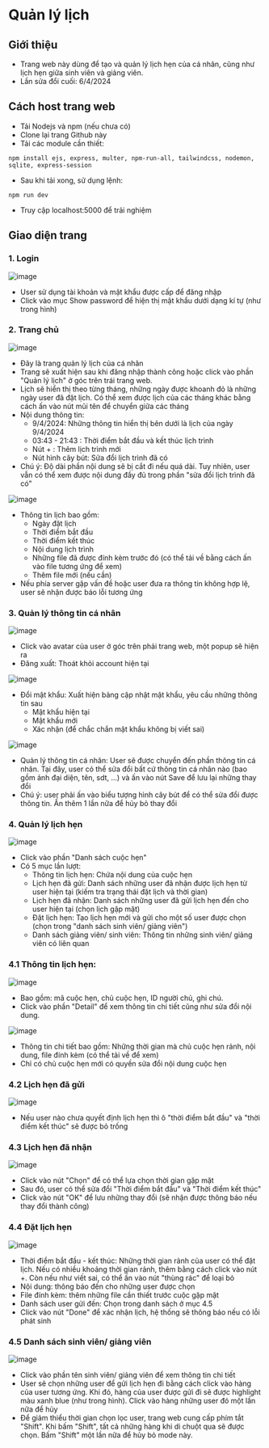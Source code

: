 # Quản lý lịch

## Giới thiệu
- Trang web này dùng để tạo và quản lý lịch hẹn của cá nhân, cũng như lịch hẹn giữa sinh viên và giảng viên.
- Lần sửa đổi cuối: 6/4/2024

## Cách host trang web
- Tải Nodejs và npm (nếu chưa có)
- Clone lại trang Github này
- Tải các module cần thiết:
```
npm install ejs, express, multer, npm-run-all, tailwindcss, nodemon, sqlite, express-session
```
- Sau khi tải xong, sử dụng lệnh:
```
npm run dev
```
- Truy cập localhost:5000 để trải nghiệm

## Giao diện trang
### 1. Login
![image](https://github.com/gitgud8055/QLL-pj2/assets/151536929/91c38a66-10fd-4837-9d0f-34e296bdf2f6)
- User sử dụng tài khoản và mật khẩu được cấp để đăng nhập
- Click vào mục Show password để hiện thị mật khẩu dưới dạng kí tự (như trong hình)

### 2. Trang chủ
![image](https://github.com/gitgud8055/QLL-pj2/assets/151536929/b50c89fb-27d5-46c6-9e6a-3d6cc328a095)
- Đây là trang quản lý lịch của cá nhân
- Trang sẽ xuất hiện sau khi đăng nhập thành công hoặc click vào phần "Quản lý lịch" ở góc trên trái trang web.
- Lịch sẽ hiển thị theo từng tháng, những ngày được khoanh đỏ là những ngày user đã đặt lịch. Có thể xem được lịch của các tháng khác bằng cách ấn vào nút mũi tên để chuyển giữa các tháng
- Nội dung thông tin:
  - 9/4/2024: Những thông tin hiển thị bên dưới là lịch của ngày 9/4/2024
  - 03:43 - 21:43 : Thời điểm bắt đầu và kết thúc lịch trình
  - Nút + : Thêm lịch trình mới
  - Nút hình cây bút: Sửa đổi lịch trình đã có
- Chú ý: Độ dài phần nội dung sẽ bị cắt đi nếu quá dài. Tuy nhiên, user vẫn có thể xem được nội dung đầy đủ trong phần "sửa đổi lịch trình đã có"
  
![image](https://github.com/gitgud8055/QLL-pj2/assets/151536929/4f058742-d9c8-44c1-a063-53f49d5905fe)
- Thông tin lịch bao gồm:
  - Ngày đặt lịch
  - Thời điểm bắt đầu
  - Thời điểm kết thúc
  - Nội dung lịch trình
  - Những file đã được đính kèm trước đó (có thể tải về bằng cách ấn vào file tương ứng để xem)
  - Thêm file mới (nếu cần)
- Nếu phía server gặp vấn đề hoặc user đưa ra thông tin không hợp lệ, user sẽ nhận được báo lỗi tương ứng

### 3. Quản lý thông tin cá nhân
![image](https://github.com/gitgud8055/QLL-pj2/assets/151536929/1acd4170-f4fd-4460-8266-dd6618828644)
- Click vào avatar của user ở góc trên phải trang web, một popup sẽ hiện ra
- Đăng xuất: Thoát khỏi account hiện tại

![image](https://github.com/gitgud8055/QLL-pj2/assets/151536929/459ad274-8146-4f14-9aac-e8585b49666b)
- Đổi mật khẩu: Xuất hiện bảng cập nhật mật khẩu, yêu cầu những thông tin sau
  - Mật khẩu hiện tại 
  - Mật khẩu mới
  - Xác nhận (để chắc chắn mật khẩu không bị viết sai)
  
![image](https://github.com/gitgud8055/QLL-pj2/assets/151536929/11c41785-9cbf-456c-be35-6e7411257f1b)
- Quản lý thông tin cá nhân: User sẽ được chuyển đến phần thông tin cá nhân. Tại đây, user có thể sửa đổi bất cứ thông tin cá nhân nào (bao gồm ảnh đại diện, tên, sdt, ...) và ấn vào nút Save để lưu lại những thay đổi
- Chú ý: user phải ấn vào biểu tượng hình cây bút để có thể sửa đổi được thông tin. Ấn thêm 1 lần nữa để hủy bỏ thay đổi

### 4. Quản lý lịch hẹn
![image](https://github.com/gitgud8055/QLL-pj2/assets/151536929/333ff4ed-d6c2-450b-9b11-2519474bc209)
- Click vào phần "Danh sách cuộc hẹn"
- Có 5 mục lần lượt:
  - Thông tin lịch hẹn: Chứa nội dung của cuộc hẹn
  - Lịch hẹn đã gửi: Danh sách những user đã nhận được lịch hẹn từ user hiện tại (kiếm tra trạng thái đặt lịch và thời gian)
  - Lịch hẹn đã nhận: Danh sách những user đã gửi lịch hẹn đến cho user hiện tại (chọn lịch gặp mặt)
  - Đặt lịch hẹn: Tạo lịch hẹn mới và gửi cho một số user được chọn (chọn trong "danh sách sinh viên/ giảng viên")
  - Danh sách giảng viên/ sinh viên: Thông tin những sinh viên/ giảng viên có liên quan
### 4.1 Thông tin lịch hẹn:
![image](https://github.com/gitgud8055/QLL-pj2/assets/151536929/4847b941-b5fd-4c0d-aa63-ed323c442285)
- Bao gồm: mã cuộc hẹn, chủ cuộc hẹn, ID người chủ, ghi chú.
- Click vào phần "Detail" để xem thông tin chi tiết cũng như sửa đổi nội dung.
  
![image](https://github.com/gitgud8055/QLL-pj2/assets/151536929/1de54b4a-cfb6-4054-812e-61419a5724bf)
- Thông tin chi tiết bao gồm: Những thời gian mà chủ cuộc hẹn rảnh, nội dung, file đính kèm (có thể tải về để xem)
- Chỉ có chủ cuộc hẹn mới có quyền sửa đổi nội dung cuộc hẹn

### 4.2 Lịch hẹn đã gửi
![image](https://github.com/gitgud8055/QLL-pj2/assets/151536929/368d4f3a-e1e1-424b-bac6-b5da7eaddeb0)
- Nếu user nào chưa quyết định lịch hẹn thì ô "thời điểm bắt đầu" và "thời điểm kết thúc" sẽ được bỏ trống

### 4.3 Lịch hẹn đã nhận
![image](https://github.com/gitgud8055/QLL-pj2/assets/151536929/b72e6965-1741-4b5e-ac59-565cd6d540db)
- Click vào nút "Chọn" để có thể lựa chọn thời gian gặp mặt
- Sau đó, user có thể sửa đổi "Thời điểm bắt đầu" và "Thời điểm kết thúc"
- Click vào nút "OK" để lưu những thay đổi (sẽ nhận được thông báo nếu thay đổi thành công)

### 4.4 Đặt lịch hẹn
![image](https://github.com/gitgud8055/QLL-pj2/assets/151536929/c46a1597-57ed-483e-8a23-e9b5f0543883)
- Thời điểm bắt đầu - kết thúc: Những thời gian rảnh của user có thể đặt lịch. Nếu có nhiều khoảng thời gian rảnh, thêm bằng cách click vào nút +. Còn nếu như viết sai, có thể ấn vào nút "thùng rác" để loại bỏ
- Nội dung: thông báo đến cho những user được chọn
- File đính kèm: thêm những file cần thiết trước cuộc gặp mặt
- Danh sách user gửi đến: Chọn trong danh sách ở mục 4.5
- Click vào nút "Done" để xác nhận lịch, hệ thống sẽ thông báo nếu có lỗi phát sinh

### 4.5 Danh sách sinh viên/ giảng viên
![image](https://github.com/gitgud8055/QLL-pj2/assets/151536929/a5b4a2e4-dacb-4e46-997d-6e94e42f55a7)
- Click vào phần tên sinh viên/ giảng viên để xem thông tin chi tiết
- User sẽ chọn những user để gửi lịch hẹn đi bằng cách click vào hàng của user tương ứng. Khi đó, hàng của user được gửi đi sẽ được highlight màu xanh blue (như trong hình). Click vào hàng những user đó một lần nữa để hủy
- Để giảm thiểu thời gian chọn lọc user, trang web cung cấp phím tắt "Shift". Khi bấm "Shift", tất cả những hàng khi di chuột qua sẽ được chọn. Bấm "Shift" một lần nữa để hủy bỏ mode này.





